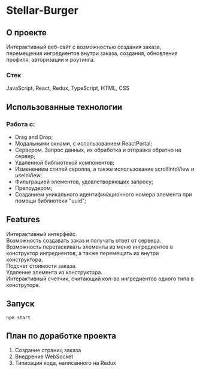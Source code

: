 # Stellar-Burger

## О проекте

Интерактивный веб-сайт с возможностью создания заказа, перемещения ингредиентов внутри заказа, создания, обновления профиля, авторизации и роутинга.

### Стек 
JavaScript, React, Redux, TypeScript, HTML, CSS


## Использованные технологии

### Работа с:

- Drag and Drop;  
- Модальными окнами, с использованием ReactPortal;  
- Cервером. Запрос данных, их обработка и отправка обратно на сервер;  
- Удаленной библиотекой компонентов;  
- Изменением стилей скролла, а также использование scrollIntoView и useInView;  
- Фильтрацией элементов, удовлетворяющих запросу;  
- Прелоудером;  
- Созданием уникального идентификационного номера элемента при помощи библиотеки "uuid";  



## Features

Интерактивный интерфейс.  
Возможность создавать заказ и получать ответ от сервера.
Возможность перетаскивать элементы из меню ингредиентов в конструктор ингредиентов, а также перемещать их внутри конструктора.  
Подсчет стоимости заказа.  
Удаление элемента из конструктора.  
Интерактивный счетчик, считающий кол-во ингредиентов одного типа в конструторе.  

## Запуск

`npm start`

## План по доработке проекта 

1) Создание страниц заказа  
2) Внедрение WebSocket  
3) Типизация кода, написанного на Redux  



